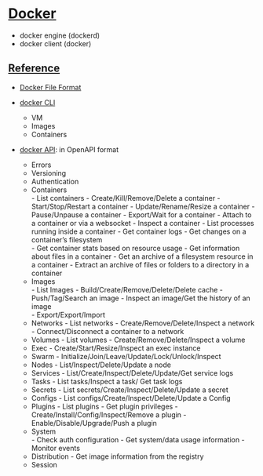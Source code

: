# [Docker](https://docs.docker.com)
- docker engine (dockerd)
- docker client (docker)

## [Reference](https://docs.docker.com/reference/)
- [Docker File Format](https://docs.docker.com/engine/reference/builder/)
- [docker CLI](https://docs.docker.com/engine/reference/commandline/cli/)
    - VM
    - Images
    - Containers
    
- [docker API](https://docs.docker.com/engine/api/v1.40/): in OpenAPI format
    - Errors
    - Versioning
    - Authentication
    - Containers      
          - List containers
          - Create/Kill/Remove/Delete a container
          - Start/Stop/Restart a container
          - Update/Rename/Resize a container
          - Pause/Unpause a container
          - Export/Wait for a container
          - Attach to a container or via a websocket
          - Inspect a container
          - List processes running inside a container
          - Get container logs
          - Get changes on a container’s filesystem          
          - Get container stats based on resource usage
          - Get information about files in a container
          - Get an archive of a filesystem resource in a container
          - Extract an archive of files or folders to a directory in a container
    - Images      
          - List Images
          - Build/Create/Remove/Delete/Delete cache
          - Push/Tag/Search an image
          - Inspect an image/Get the history of an image  
          - Export/Export/Import
    - Networks
          - List networks
          - Create/Remove/Delete/Inspect a network
          - Connect/Disconnect a container to a network
    - Volumes
          - List volumes
          - Create/Remove/Delete/Inspect a volume
    - Exec
          - Create/Start/Resize/Inspect an exec instance
    - Swarm
          - Initialize/Join/Leave/Update/Lock/Unlock/Inspect
    - Nodes
          - List/Inspect/Delete/Update a node
    - Services
          - List/Create/Inspect/Delete/Update/Get service logs
    - Tasks
          - List tasks/Inspect a task/ Get task logs
    - Secrets
          - List secrets/Create/Inspect/Delete/Update a secret
    - Configs
          - List configs/Create/Inspect/Delete/Update a Config
    - Plugins
          - List plugins
          - Get plugin privileges
          - Create/Install/Config/Inspect/Remove a plugin
          - Enable/Disable/Upgrade/Push a plugin
    - System    
          - Check auth configuration
          - Get system/data usage information
          - Monitor events
    - Distribution
           - Get image information from the registry
    - Session
